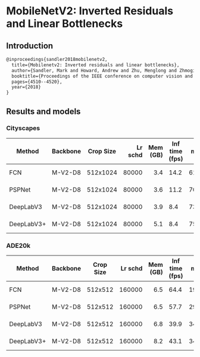 # MobileNetV2: Inverted Residuals and Linear Bottlenecks

## Introduction

<!-- [ALGORITHM] -->

```latex
@inproceedings{sandler2018mobilenetv2,
  title={Mobilenetv2: Inverted residuals and linear bottlenecks},
  author={Sandler, Mark and Howard, Andrew and Zhu, Menglong and Zhmoginov, Andrey and Chen, Liang-Chieh},
  booktitle={Proceedings of the IEEE conference on computer vision and pattern recognition},
  pages={4510--4520},
  year={2018}
}
```

## Results and models

### Cityscapes

| Method     | Backbone | Crop Size | Lr schd | Mem (GB) | Inf time (fps) |  mIoU | mIoU(ms+flip) | config                                                                                                                                   | download                                                                                                                                                                                                                                                                                                                                                                                             |
| ---------- | -------- | --------- | ------: | -------: | -------------- | ----: | ------------- | ---------------------------------------------------------------------------------------------------------------------------------------- | ---------------------------------------------------------------------------------------------------------------------------------------------------------------------------------------------------------------------------------------------------------------------------------------------------------------------------------------------------------------------------------------------------- |
| FCN        | M-V2-D8  | 512x1024  |   80000 |      3.4 | 14.2           | 61.54 | -             | [config](https://github.com/open-mmlab/mmsegmentation/blob/master/configs/mobilenet_v2/fcn_m-v2-d8_512x1024_80k_cityscapes.py)           | [model](https://download.openmmlab.com/mmsegmentation/v0.5/mobilenet_v2/fcn_m-v2-d8_512x1024_80k_cityscapes/fcn_m-v2-d8_512x1024_80k_cityscapes_20200825_124817-d24c28c1.pth) &#124; [log](https://download.openmmlab.com/mmsegmentation/v0.5/mobilenet_v2/fcn_m-v2-d8_512x1024_80k_cityscapes/fcn_m-v2-d8_512x1024_80k_cityscapes-20200825_124817.log.json)                                         |
| PSPNet     | M-V2-D8  | 512x1024  |   80000 |      3.6 | 11.2           | 70.23 | -             | [config](https://github.com/open-mmlab/mmsegmentation/blob/master/configs/mobilenet_v2/pspnet_m-v2-d8_512x1024_80k_cityscapes.py)        | [model](https://download.openmmlab.com/mmsegmentation/v0.5/mobilenet_v2/pspnet_m-v2-d8_512x1024_80k_cityscapes/pspnet_m-v2-d8_512x1024_80k_cityscapes_20200825_124817-19e81d51.pth) &#124; [log](https://download.openmmlab.com/mmsegmentation/v0.5/mobilenet_v2/pspnet_m-v2-d8_512x1024_80k_cityscapes/pspnet_m-v2-d8_512x1024_80k_cityscapes-20200825_124817.log.json)                             |
| DeepLabV3  | M-V2-D8  | 512x1024  |   80000 |      3.9 | 8.4            | 73.84 | -             | [config](https://github.com/open-mmlab/mmsegmentation/blob/master/configs/mobilenet_v2/deeplabv3_m-v2-d8_512x1024_80k_cityscapes.py)     | [model](https://download.openmmlab.com/mmsegmentation/v0.5/mobilenet_v2/deeplabv3_m-v2-d8_512x1024_80k_cityscapes/deeplabv3_m-v2-d8_512x1024_80k_cityscapes_20200825_124836-bef03590.pth) &#124; [log](https://download.openmmlab.com/mmsegmentation/v0.5/mobilenet_v2/deeplabv3_m-v2-d8_512x1024_80k_cityscapes/deeplabv3_m-v2-d8_512x1024_80k_cityscapes-20200825_124836.log.json)                 |
| DeepLabV3+ | M-V2-D8  | 512x1024  |   80000 |      5.1 | 8.4            | 75.20 | -             | [config](https://github.com/open-mmlab/mmsegmentation/blob/master/configs/mobilenet_v2/deeplabv3plus_m-v2-d8_512x1024_80k_cityscapes.py) | [model](https://download.openmmlab.com/mmsegmentation/v0.5/mobilenet_v2/deeplabv3plus_m-v2-d8_512x1024_80k_cityscapes/deeplabv3plus_m-v2-d8_512x1024_80k_cityscapes_20200825_124836-d256dd4b.pth) &#124; [log](https://download.openmmlab.com/mmsegmentation/v0.5/mobilenet_v2/deeplabv3plus_m-v2-d8_512x1024_80k_cityscapes/deeplabv3plus_m-v2-d8_512x1024_80k_cityscapes-20200825_124836.log.json) |

### ADE20k

| Method     | Backbone | Crop Size | Lr schd | Mem (GB) | Inf time (fps) |  mIoU | mIoU(ms+flip) | config                                                                                                                               | download                                                                                                                                                                                                                                                                                                                                                                             |
| ---------- | -------- | --------- | ------: | -------: | -------------- | ----: | ------------- | ------------------------------------------------------------------------------------------------------------------------------------ | ------------------------------------------------------------------------------------------------------------------------------------------------------------------------------------------------------------------------------------------------------------------------------------------------------------------------------------------------------------------------------------ |
| FCN        | M-V2-D8  | 512x512   |  160000 |      6.5 | 64.4           | 19.71 | -             | [config](https://github.com/open-mmlab/mmsegmentation/blob/master/configs/mobilenet_v2/fcn_m-v2-d8_512x512_160k_ade20k.py)           | [model](https://download.openmmlab.com/mmsegmentation/v0.5/mobilenet_v2/fcn_m-v2-d8_512x512_160k_ade20k/fcn_m-v2-d8_512x512_160k_ade20k_20200825_214953-c40e1095.pth) &#124; [log](https://download.openmmlab.com/mmsegmentation/v0.5/mobilenet_v2/fcn_m-v2-d8_512x512_160k_ade20k/fcn_m-v2-d8_512x512_160k_ade20k-20200825_214953.log.json)                                         |
| PSPNet     | M-V2-D8  | 512x512   |  160000 |      6.5 | 57.7           | 29.68 | -             | [config](https://github.com/open-mmlab/mmsegmentation/blob/master/configs/mobilenet_v2/pspnet_m-v2-d8_512x512_160k_ade20k.py)        | [model](https://download.openmmlab.com/mmsegmentation/v0.5/mobilenet_v2/pspnet_m-v2-d8_512x512_160k_ade20k/pspnet_m-v2-d8_512x512_160k_ade20k_20200825_214953-f5942f7a.pth) &#124; [log](https://download.openmmlab.com/mmsegmentation/v0.5/mobilenet_v2/pspnet_m-v2-d8_512x512_160k_ade20k/pspnet_m-v2-d8_512x512_160k_ade20k-20200825_214953.log.json)                             |
| DeepLabV3  | M-V2-D8  | 512x512   |  160000 |      6.8 | 39.9           | 34.08 | -             | [config](https://github.com/open-mmlab/mmsegmentation/blob/master/configs/mobilenet_v2/deeplabv3_m-v2-d8_512x512_160k_ade20k.py)     | [model](https://download.openmmlab.com/mmsegmentation/v0.5/mobilenet_v2/deeplabv3_m-v2-d8_512x512_160k_ade20k/deeplabv3_m-v2-d8_512x512_160k_ade20k_20200825_223255-63986343.pth) &#124; [log](https://download.openmmlab.com/mmsegmentation/v0.5/mobilenet_v2/deeplabv3_m-v2-d8_512x512_160k_ade20k/deeplabv3_m-v2-d8_512x512_160k_ade20k-20200825_223255.log.json)                 |
| DeepLabV3+ | M-V2-D8  | 512x512   |  160000 |      8.2 | 43.1           | 34.02 | -             | [config](https://github.com/open-mmlab/mmsegmentation/blob/master/configs/mobilenet_v2/deeplabv3plus_m-v2-d8_512x512_160k_ade20k.py) | [model](https://download.openmmlab.com/mmsegmentation/v0.5/mobilenet_v2/deeplabv3plus_m-v2-d8_512x512_160k_ade20k/deeplabv3plus_m-v2-d8_512x512_160k_ade20k_20200825_223255-465a01d4.pth) &#124; [log](https://download.openmmlab.com/mmsegmentation/v0.5/mobilenet_v2/deeplabv3plus_m-v2-d8_512x512_160k_ade20k/deeplabv3plus_m-v2-d8_512x512_160k_ade20k-20200825_223255.log.json) |
